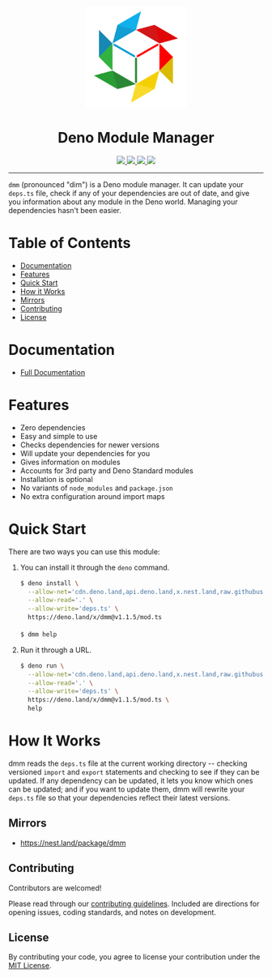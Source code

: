 <p align="center">
  <img height="200" src="logo.png" alt="Deno Module Manager">
  <h1 align="center">Deno Module Manager</h1>
</p>
<p align="center">
  <a href="https://github.com/drashland/dmm/releases">
    <img src="https://img.shields.io/github/release/drashland/dmm.svg?color=bright_green&label=latest">
  </a>
  <a href="https://github.com/drashland/dmm/actions">
    <img src="https://img.shields.io/github/workflow/status/drashland/dmm/master?label=ci">
  </a>
  <a href="https://discord.gg/SgejNXq">
    <img src="https://img.shields.io/badge/chat-on%20discord-blue">
  </a>
  <a href="https://rb.gy/5ppdbh">
    <img src="https://img.shields.io/badge/Tutorials-YouTube-red">
  </a>
</p>

---

`dmm` (pronounced "dim") is a Deno module manager. It can update your `deps.ts` file, check if any of your dependencies are out of date, and give you information about any module in the Deno world. Managing your dependencies hasn't been easier.

# Table of Contents

* [Documentation](#documentation)
* [Features](#features)
* [Quick Start](#quick-start)
* [How it Works](#how-it-works)
* [Mirrors](#mirrors)
* [Contributing](#contributing)
* [License](#license)

# Documentation

* [Full Documentation](https://drash.land/dmm/)

# Features

* Zero dependencies
* Easy and simple to use
* Checks dependencies for newer versions
* Will update your dependencies for you
* Gives information on modules
* Accounts for 3rd party and Deno Standard modules
* Installation is optional
* No variants of `node_modules` and `package.json`
* No extra configuration around import maps

# Quick Start

There are two ways you can use this module:

1. You can install it through the `deno` command.
    ```sh
    $ deno install \
      --allow-net='cdn.deno.land,api.deno.land,x.nest.land,raw.githubusercontent.com' \
      --allow-read='.' \
      --allow-write='deps.ts' \
      https://deno.land/x/dmm@v1.1.5/mod.ts

    $ dmm help
    ````

2. Run it through a URL.
    ```sh
    $ deno run \
      --allow-net='cdn.deno.land,api.deno.land,x.nest.land,raw.githubusercontent.com' \
      --allow-read='.' \
      --allow-write='deps.ts' \
      https://deno.land/x/dmm@v1.1.5/mod.ts \
      help
    ```

# How It Works

dmm reads the `deps.ts` file at the current working directory -- checking versioned `import` and `export` statements and checking to see if they can be updated. If any dependency can be updated, it lets you know which ones can be updated; and if you want to update them, dmm will rewrite your `deps.ts` file so that your dependencies reflect their latest versions.

## Mirrors

* https://nest.land/package/dmm

## Contributing

Contributors are welcomed!

Please read through our [contributing guidelines](./.github/CONTRIBUTING.md). Included are directions for opening issues, coding standards, and notes on development.

## License

By contributing your code, you agree to license your contribution under the [MIT License](./LICENSE).
